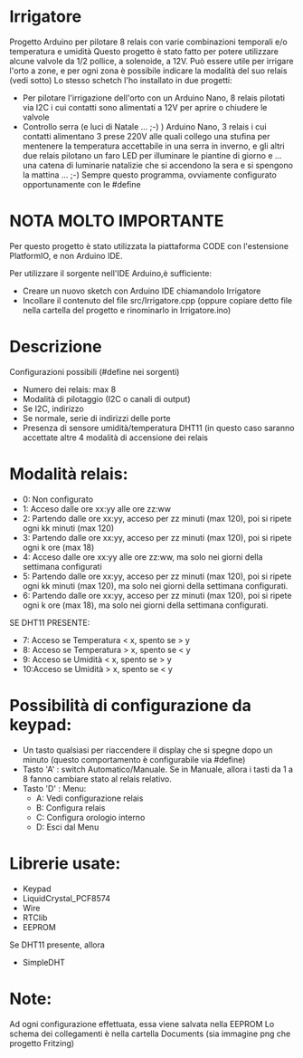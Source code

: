 # Irrigatore
Progetto Arduino per pilotare 8 relais con varie combinazioni temporali e/o temperatura e umidità
Questo progetto è stato fatto per potere utilizzare alcune valvole da 1/2 pollice, a solenoide, a 12V.
Può essere utile per irrigare l'orto a zone, e per ogni zona è possibile indicare la modalità del suo relais (vedi sotto)
Lo stesso schetch l'ho installato in due progetti:
- Per pilotare l'irrigazione dell'orto con un Arduino Nano, 8 relais pilotati via I2C i cui contatti sono alimentati a 12V per aprire o chiudere le valvole
- Controllo serra (e luci di Natale ... ;-) ) Arduino Nano, 3 relais i cui contatti alimentano 3 prese 220V alle quali collego una stufina per mentenere la temperatura accettabile in una serra in inverno, e gli altri due relais pilotano un faro LED per illuminare le piantine di giorno e ... una catena di luminarie natalizie che si accendono la sera e si spengono la mattina ... ;-)
Sempre questo programma, ovviamente configurato opportunamente con le #define

# NOTA MOLTO IMPORTANTE
Per questo progetto è stato utilizzata la piattaforma CODE con l'estensione PlatformIO, e non Arduino IDE.

Per utilizzare il sorgente nell'IDE Arduino,è sufficiente:
- Creare un nuovo sketch con Arduino IDE chiamandolo Irrigatore
- Incollare il contenuto del file src/Irrigatore.cpp (oppure copiare detto file nella cartella del progetto e rinominarlo in Irrigatore.ino)

# Descrizione
Configurazioni possibili (#define nei sorgenti)
- Numero dei relais: max 8
- Modalità di pilotaggio (I2C o canali di output)
- Se I2C, indirizzo 
- Se normale, serie di indirizzi delle porte
- Presenza di sensore umidità/temperatura DHT11 (in questo caso saranno accettate altre 4 modalità
  di accensione dei relais


# Modalità relais:
- 0: Non configurato
- 1: Acceso dalle ore xx:yy alle ore zz:ww
- 2: Partendo dalle ore xx:yy, acceso per zz minuti (max 120), poi si ripete ogni kk minuti (max 120)
- 3: Partendo dalle ore xx:yy, acceso per zz minuti (max 120), poi si ripete ogni k ore (max 18)
- 4: Acceso dalle ore xx:yy alle ore zz:ww, ma solo nei giorni della settimana configurati
- 5: Partendo dalle ore xx:yy, acceso per zz minuti (max 120), poi si ripete ogni kk minuti (max 120),
   ma solo nei giorni della settimana configurati.
- 6: Partendo dalle ore xx:yy, acceso per zz minuti (max 120), poi si ripete ogni k ore (max 18),
   ma solo nei giorni della settimana configurati.

SE DHT11 PRESENTE:
- 7: Acceso se Temperatura < x, spento se > y
- 8: Acceso se Temperatura > x, spento se < y
- 9: Acceso se Umidità < x, spento se > y
- 10:Acceso se Umidità > x, spento se < y

# Possibilità di configurazione da keypad:
- Un tasto qualsiasi per riaccendere il display che si spegne dopo un minuto (questo comportamento è configurabile via #define)
- Tasto 'A' : switch Automatico/Manuale. Se in Manuale, allora i tasti da 1 a 8 fanno cambiare stato al relais relativo.
- Tasto 'D' : Menu: 
  - A: Vedi configurazione relais
  - B: Configura relais
  - C: Configura orologio interno
  - D: Esci dal Menu
 # Librerie usate:
 - Keypad
 - LiquidCrystal_PCF8574
 - Wire
 - RTClib
 - EEPROM

 Se DHT11 presente, allora 
 - SimpleDHT
 # Note:
 Ad ogni configurazione effettuata, essa viene salvata nella EEPROM
 Lo schema dei collegamenti è nella cartella Documents (sia immagine png che progetto Fritzing)
   
